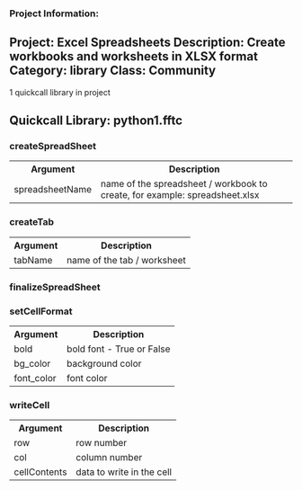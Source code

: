 ### Project Information:
Project: Excel Spreadsheets
Description: Create workbooks and worksheets in XLSX format
Category: library
Class: Community
 ----
1 quickcall library in project
## Quickcall Library: python1.fftc
### createSpreadSheet
<table><tr><th>Argument</th><th>Description</th></tr>
<tr><td>spreadsheetName</td><td>name of the spreadsheet / workbook to create, for example: spreadsheet.xlsx</tr></td></table>

### createTab
<table><tr><th>Argument</th><th>Description</th></tr>
<tr><td>tabName</td><td>name of the tab / worksheet</tr></td></table>

### finalizeSpreadSheet
### setCellFormat
<table><tr><th>Argument</th><th>Description</th></tr>
<tr><td>bold</td><td>bold font - True or False</tr></td>
<tr><td>bg_color</td><td>background color</tr></td>
<tr><td>font_color</td><td>font color</tr></td></table>

### writeCell
<table><tr><th>Argument</th><th>Description</th></tr>
<tr><td>row</td><td>row number</tr></td>
<tr><td>col</td><td>column number</tr></td>
<tr><td>cellContents</td><td>data to write in the cell</tr></td></table>
